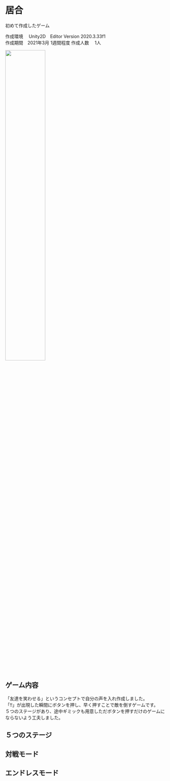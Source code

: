 # 居合
初めて作成したゲーム 

作成環境 　Unity2D　Editor Version 2020.3.33f1  
作成期間　2021年3月 1週間程度
作成人数 　1人 

<img src="![スクリーンショット 2024-05-09 145751](https://github.com/gachimuchitsuchi/PartinOutOfTheMoment/assets/101007932/50023951-39cf-4e59-9d70-4bb63b6c2fbd)
" width="50%" />

## ゲーム内容
「友達を笑わせる」というコンセプトで自分の声を入れ作成しました。  
「!!」が出現した瞬間にボタンを押し、早く押すことで敵を倒すゲームです。  
５つのステージがあり、途中ギミックも用意しただボタンを押すだけのゲームにならないよう工夫しました。  

## ５つのステージ

## 対戦モード

## エンドレスモード

